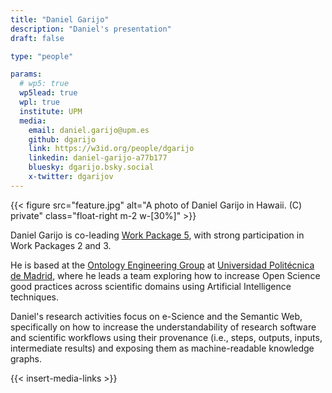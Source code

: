 ```yaml
---
title: "Daniel Garijo"
description: "Daniel's presentation"
draft: false

type: "people"

params:
  # wp5: true
  wp5lead: true
  wpl: true
  institute: UPM
  media: 
    email: daniel.garijo@upm.es
    github: dgarijo
    link: https://w3id.org/people/dgarijo
    linkedin: daniel-garijo-a77b177
    bluesky: dgarijo.bsky.social
    x-twitter: dgarijov
---
```


{{< figure src="feature.jpg" alt="A photo of Daniel Garijo in Hawaii. (C) private" class="float-right m-2 w-[30%]" >}}

Daniel Garijo is co-leading [Work Package 5](/workpackages/05_capacity_and_recognition/), with strong participation in Work Packages 2 and 3. 

He is based at the [Ontology Engineering Group](https://oeg.fi.upm.es/) at [Universidad Politécnica de Madrid](https://www.upm.es/), where he leads a team exploring how to increase Open Science good practices across scientific domains using Artificial Intelligence techniques.

Daniel's research activities focus on e-Science and the Semantic Web, specifically on how to increase the understandability of research software and scientific workflows using their provenance (i.e., steps, outputs, inputs, intermediate results) and exposing them as machine-readable knowledge graphs. 

{{< insert-media-links >}}
